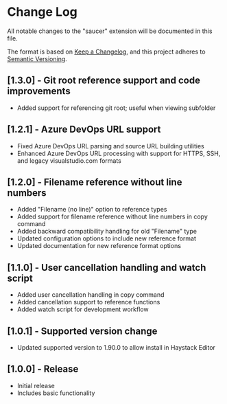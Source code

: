 # Change Log

All notable changes to the "saucer" extension will be documented in this file.

The format is based on [Keep a Changelog](https://keepachangelog.com/en/1.1.0/),
and this project adheres to [Semantic Versioning](https://semver.org/spec/v2.0.0.html).

## [1.3.0] - Git root reference support and code improvements

- Added support for referencing git root; useful when viewing subfolder

## [1.2.1] - Azure DevOps URL support

- Fixed Azure DevOps URL parsing and source URL building utilities
- Enhanced Azure DevOps URL processing with support for HTTPS, SSH, and legacy visualstudio.com formats

## [1.2.0] - Filename reference without line numbers

- Added "Filename (no line)" option to reference types
- Added support for filename reference without line numbers in copy command
- Added backward compatibility handling for old "Filename" type
- Updated configuration options to include new reference format
- Updated documentation for new reference format options

## [1.1.0] - User cancellation handling and watch script

- Added user cancellation handling in copy command
- Added cancellation support to reference functions
- Added watch script for development workflow

## [1.0.1] - Supported version change

- Updated supported version to 1.90.0 to allow install in Haystack Editor

## [1.0.0] - Release

- Initial release
- Includes basic functionality
